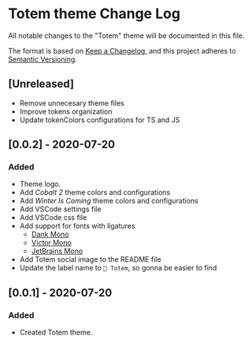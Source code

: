 # Totem theme Change Log

All notable changes to the "Totem" theme will be documented in this file.

The format is based on [Keep a Changelog](https://keepachangelog.com/en/1.0.0/),
and this project adheres to [Semantic Versioning](https://semver.org/spec/v2.0.0.html).

## [Unreleased]

- Remove unnecesary theme files
- Improve tokens organization
- Update tokenColors configurations for TS and JS

## [0.0.2] - 2020-07-20

### Added

- Theme logo.
- Add _Cobalt 2_ theme colors and configurations
- Add _Winter Is Coming_ theme colors and configurations
- Add VSCode settings file
- Add VSCode css file
- Add support for fonts with ligatures
  - [Dank Mono](https://dank.sh/)
  - [Victor Mono](https://rubjo.github.io/victor-mono)
  - [JetBrains Mono](https://www.jetbrains.com/lp/mono)
- Add Totem social image to the README file
- Update the label name to `🗿 Totem`, so gonna be easier to find

## [0.0.1] - 2020-07-20

### Added

- Created Totem theme.
